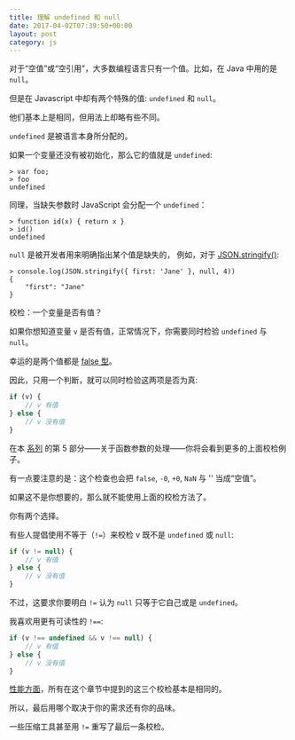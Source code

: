 ```yaml
---
title: 理解 undefined 和 null
date: 2017-04-02T07:39:50+00:00
layout: post
category: js
---
```


对于“空值”或“空引用”，大多数编程语言只有一个值。比如，在 Java 中用的是 `null`。

但是在 Javascript 中却有两个特殊的值: `undefined` 和 `null`。

他们基本上是相同，但用法上却略有些不同。

`undefined` 是被语言本身所分配的。

如果一个变量还没有被初始化，那么它的值就是 `undefined`:

    > var foo;
    > foo
    undefined

同理，当缺失参数时 JavaScript 会分配一个 `undefined`：

    > function id(x) { return x }
    > id()
    undefined

`null` 是被开发者用来明确指出某个值是缺失的，
例如，对于 [JSON.stringify()](https://developer.mozilla.org/en-US/docs/JavaScript/Reference/Global_Objects/JSON/stringify):   

    > console.log(JSON.stringify({ first: 'Jane' }, null, 4))
    {
        "first": "Jane"
    }

校检：一个变量是否有值？

如果你想知道变量 `v` 是否有值，正常情况下，你需要同时检验 `undefined` 与 `null`。

幸运的是两个值都是 [false 型](http://justjavac.com/javascript/2013/04/08/javascript-quirk-1-implicit-conversion-of-values.html)。

因此，只用一个判断，就可以同时检验这两项是否为真:

```javascript
if (v) {
	// v 有值
} else {
	// v 没有值
}
```

在本 [系列](http://justjavac.com/javascript/2013/04/08/12-javascript-quirks.html "javascript 的 12 个怪癖（quirks）") 的第 5 部分——关于函数参数的处理——你将会看到更多的上面校检例子。

有一点要注意的是：这个检查也会把 `false`, `-0`, `+0`, `NaN` 与 '' 当成“空值”。

如果这不是你想要的，那么就不能使用上面的校检方法了。

你有两个选择。

有些人提倡使用不等于（`!=`）来校检 v 既不是 `undefined` 或 `null`:

```javascript
if (v != null) {
	// v 有值
} else {
	// v 没有值
}
```

不过，这要求你要明白 `!=` 认为 `null` 只等于它自己或是 `undefined`。

我喜欢用更有可读性的 `!==`:

```javascript
if (v !== undefined && v !== null) {
	// v 有值
} else {
	// v 没有值
}
```

[性能方面](http://jsperf.com/definedness)，所有在这个章节中提到的这三个校检基本是相同的。

所以，最后用哪个取决于你的需求还有你的品味。


一些压缩工具甚至用 `!=` 重写了最后一条校检。
